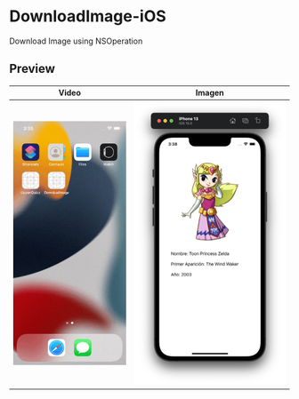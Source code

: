 # DownloadImage-iOS

Download Image using NSOperation

## Preview

| Video | Imagen |
|-------|--------|
| ![preview](doc-assets/preview.gif) | <img src="doc-assets/final-preview.png" alt="final-prev" width="400"> |
